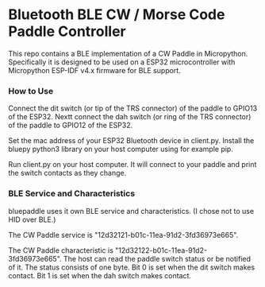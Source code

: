 

# Bluetooth BLE CW / Morse Code Paddle Controller

This repo contains a BLE implementation of a CW Paddle
in Micropython.  Specifically it is designed to be used
on a ESP32 microcontroller with Micropython ESP-IDF v4.x firmware 
for BLE support.

### How to Use

Connect the dit switch (or tip of the TRS connector)
of the paddle to GPIO13 of the ESP32.  Nextt connect the dah switch (or ring
of the TRS connector) of the paddle to GPIO12 of the ESP32.

Set the mac address of your ESP32 Bluetooth device in client.py.
Install the bluepy python3 library on your host computer using 
for example pip.

Run client.py on your host computer.  It will connect to your paddle
and print the switch contacts as they change.

### BLE Service and Characteristics

bluepaddle uses it own BLE service and characteristics.  (I chose
not to use HID over BLE.)

The CW Paddle service is "12d32121-b01c-11ea-91d2-3fd36973e665".

The CW Paddle characteristic is "12d32122-b01c-11ea-91d2-3fd36973e665".
The host can read the paddle switch status or be notified of it.
The status consists of one byte.  Bit 0 is set when the dit switch makes
contact.  Bit 1 is set when the dah switch makes contact.


